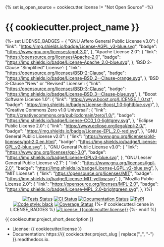 {% set is_open_source = cookiecutter.license != "Not Open Source" -%}
# {{ cookiecutter.project_name }}


{%- set LICENSE_BADGES = {
    "GNU Affero General Public License v3.0": {
        "link": "https://img.shields.io/badge/License-AGPL_v3-blue.svg",
        "badge": "https://www.gnu.org/licenses/agpl-3.0",
    },
    "Apache License 2.0": {
        "link": "https://opensource.org/licenses/Apache-2.0",
        "badge": "https://img.shields.io/badge/License-Apache_2.0-blue.svg",
    },
    'BSD 2-Clause "Simplified" License': {
        "link": "https://opensource.org/licenses/BSD-2-Clause",
        "badge": "https://img.shields.io/badge/License-BSD_2--Clause-orange.svg",
    },
    'BSD 3-Clause "New" or "Revised" License': {
        "link": "https://opensource.org/licenses/BSD-3-Clause",
        "badge": "https://img.shields.io/badge/License-BSD_3--Clause-blue.svg",
    },
    "Boost Software License 1.0": {
        "link": "https://www.boost.org/LICENSE_1_0.txt",
        "badge": "https://img.shields.io/badge/License-Boost_1.0-lightblue.svg)",
    },
    "Creative Commons Zero v1.0 Universal": {
        "link": "http://creativecommons.org/publicdomain/zero/1.0/",
        "badge": "https://img.shields.io/badge/License-CC0_1.0-lightgrey.svg",
    },
    "Eclipse Public License 2.0": {
        "link": "https://www.eclipse.org/legal/epl-2.0/",
        "badge": "https://img.shields.io/badge/License-EPL_2.0-red.svg",
    },
    "GNU General Public License v2.0": {
        "link": "https://www.gnu.org/licenses/old-licenses/gpl-2.0.en.html",
        "badge": "https://img.shields.io/badge/License-GPL_v2-blue.svg",
    },
    "GNU General Public License v3.0": {
        "link": "https://www.gnu.org/licenses/gpl-3.0",
        "badge": "https://img.shields.io/badge/License-GPLv3-blue.svg",
    },
    "GNU Lesser General Public License v2.1": {
        "link": "https://www.gnu.org/licenses/lgpl-2.0",
        "badge": "https://img.shields.io/badge/License-LGPL_v2-blue.svg",
    },
    "MIT License": {
        "link": "https://opensource.org/licenses/MIT",
        "badge": "https://img.shields.io/badge/License-MIT-yellow.svg",
    },
    "Mozilla Public License 2.0": {
        "link": "https://opensource.org/licenses/MPL-2.0",
        "badge": "https://img.shields.io/badge/License-MPL_2.0-brightgreen.svg",
    },
}%}


<p align="center">
    <a href="https://github.com/ACTRIS-CCRES/{{ cookiecutter.project_slug }}/actions"><img alt="Tests Status" src="https://github.com/ACTRIS-CCRES/{{ cookiecutter.project_slug }}/workflows/tests/badge.svg"></a>
    <a href="https://github.com/ACTRIS-CCRES/{{ cookiecutter.project_slug }}/actions"><img alt="CI Status" src="https://github.com/ACTRIS-CCRES/{{ cookiecutter.project_slug }}/workflows/CI/badge.svg?branch=main"></a>
    <a href="https://{{ cookiecutter.project_slug | replace('_', '-') }}.readthedocs.io/en/latest/?version=latest"><img alt="Documentation Status" src="https://readthedocs.org/projects/{{ cookiecutter.project_slug | replace('_', '-') }}"></a>
    <a href="https://pypi.python.org/pypi/{{ cookiecutter.project_slug }}"><img alt="PyPI" src="(https://img.shields.io/pypi/v/{{ cookiecutter.project_slug }}.svg"></a>
    <a href="https://github.com/ACTRIS-CCRES/{{ cookiecutter.project_slug }}"><img alt="Code style: black" src="https://img.shields.io/badge/code%20style-black-000000.svg"></a>
    <a href="https://codecov.io/gh/ACTRIS-CCRES/{{ cookiecutter.project_slug }}/branch/main/graph/badge.svg"><img alt="Coverage Status" src="https://codecov.io/gh/ACTRIS-CCRES/{{ cookiecutter.project_slug }}"></a>
    {%- if cookiecutter.license in LICENSE_BADGES %}
    <a href="{{ LICENSE_BADGES[cookiecutter.license]['link'] }}"><img alt="License: {{cookiecutter.license}}" src="{{ LICENSE_BADGES[cookiecutter.license]['badge'] }}"></a>
    {%- endif %}
</p>

{{ cookiecutter.project_short_description }}

- License: {{ cookiecutter.license }}
- Documentation: https://{{ cookiecutter.project_slug | replace("_", "-") }}.readthedocs.io.
